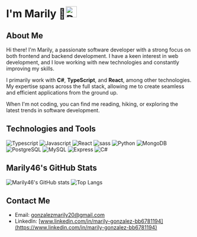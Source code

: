 # I'm Marily 👋<img src="https://img.icons8.com/?size=100&id=53425&format=png&color=000000" alt="Developer Woman" width="30" height="30">

## About Me
Hi there! I'm Marily, a passionate software developer with a strong focus on both frontend and backend development. I have a keen interest in web development, and I love working with new technologies and constantly improving my skills. 

I primarily work with **C#**, **TypeScript**, and **React**, among other technologies. My expertise spans across the full stack, allowing me to create seamless and efficient applications from the ground up.

When I'm not coding, you can find me reading, hiking, or exploring the latest trends in software development.

## Technologies and Tools
![Typescript](https://img.shields.io/badge/TypeScript-007ACC?style=for-the-badge&logo=typescript&logoColor=white)
![Javascript](https://img.shields.io/badge/JavaScript-323330?style=for-the-badge&logo=javascript&logoColor=F7DF1E)
![React](https://img.shields.io/badge/React-20232A?style=for-the-badge&logo=react&logoColor=61DAFB)
![sass](https://img.shields.io/badge/Sass-CC6699?style=for-the-badge&logo=sass&logoColor=white)
![Python](https://img.shields.io/badge/Python-14354C?style=for-the-badge&logo=python&logoColor=white)
![MongoDB](https://img.shields.io/badge/MongoDB-4EA94B?style=for-the-badge&logo=mongodb&logoColor=white)
![PostgreSQL](https://img.shields.io/badge/PostgreSQL-316192?style=for-the-badge&logo=postgresql&logoColor=white)
![MySQL](https://img.shields.io/badge/MySQL-00000F?style=for-the-badge&logo=mysql&logoColor=white)
![Express](https://img.shields.io/badge/Express.js-404D59?style=for-the-badge)
![C#](https://img.shields.io/badge/C%23-239120?style=for-the-badge&logo=c-sharp&logoColor=white)


## Marily46's GitHub Stats

![Marily46's GitHub stats](https://github-readme-stats.vercel.app/api?username=Marily46&show_icons=true&theme=cobalt)
![Top Langs](https://github-readme-stats.vercel.app/api/top-langs/?username=Marily46&show_icons=true&layout=compact)

## Contact Me
- Email: [gonzalezmarily20@gmail.com](mailto:gonzalezmarily20@gmail.com)
- LinkedIn: [www.linkedin.com/in/marily-gonzalez-bb6781194](https://www.linkedin.com/in/marily-gonzalez-bb6781194)
